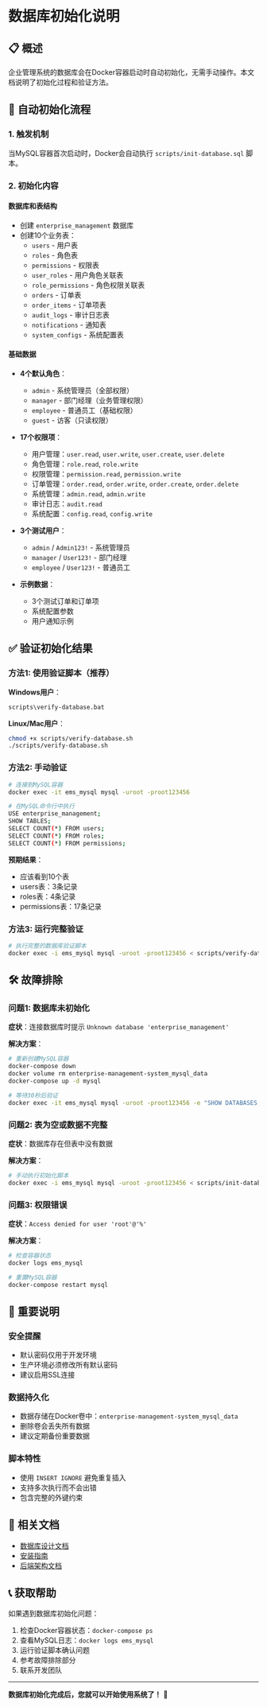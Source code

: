 # 数据库初始化说明

## 📋 概述

企业管理系统的数据库会在Docker容器启动时自动初始化，无需手动操作。本文档说明了初始化过程和验证方法。

## 🔄 自动初始化流程

### 1. 触发机制
当MySQL容器首次启动时，Docker会自动执行 `scripts/init-database.sql` 脚本。

### 2. 初始化内容

#### 数据库和表结构
- 创建 `enterprise_management` 数据库
- 创建10个业务表：
  - `users` - 用户表
  - `roles` - 角色表  
  - `permissions` - 权限表
  - `user_roles` - 用户角色关联表
  - `role_permissions` - 角色权限关联表
  - `orders` - 订单表
  - `order_items` - 订单项表
  - `audit_logs` - 审计日志表
  - `notifications` - 通知表
  - `system_configs` - 系统配置表

#### 基础数据
- **4个默认角色**：
  - `admin` - 系统管理员（全部权限）
  - `manager` - 部门经理（业务管理权限）
  - `employee` - 普通员工（基础权限）
  - `guest` - 访客（只读权限）

- **17个权限项**：
  - 用户管理：`user.read`, `user.write`, `user.create`, `user.delete`
  - 角色管理：`role.read`, `role.write`
  - 权限管理：`permission.read`, `permission.write`
  - 订单管理：`order.read`, `order.write`, `order.create`, `order.delete`
  - 系统管理：`admin.read`, `admin.write`
  - 审计日志：`audit.read`
  - 系统配置：`config.read`, `config.write`

- **3个测试用户**：
  - `admin` / `Admin123!` - 系统管理员
  - `manager` / `User123!` - 部门经理
  - `employee` / `User123!` - 普通员工

- **示例数据**：
  - 3个测试订单和订单项
  - 系统配置参数
  - 用户通知示例

## ✅ 验证初始化结果

### 方法1: 使用验证脚本（推荐）

**Windows用户**：
```cmd
scripts\verify-database.bat
```

**Linux/Mac用户**：
```bash
chmod +x scripts/verify-database.sh
./scripts/verify-database.sh
```

### 方法2: 手动验证

```bash
# 连接到MySQL容器
docker exec -it ems_mysql mysql -uroot -proot123456

# 在MySQL命令行中执行
USE enterprise_management;
SHOW TABLES;
SELECT COUNT(*) FROM users;
SELECT COUNT(*) FROM roles;
SELECT COUNT(*) FROM permissions;
```

**预期结果**：
- 应该看到10个表
- users表：3条记录
- roles表：4条记录
- permissions表：17条记录

### 方法3: 运行完整验证

```bash
# 执行完整的数据库验证脚本
docker exec -i ems_mysql mysql -uroot -proot123456 < scripts/verify-database.sql
```

## 🛠️ 故障排除

### 问题1: 数据库未初始化

**症状**：连接数据库时提示 `Unknown database 'enterprise_management'`

**解决方案**：
```bash
# 重新创建MySQL容器
docker-compose down
docker volume rm enterprise-management-system_mysql_data
docker-compose up -d mysql

# 等待30秒后验证
docker exec -it ems_mysql mysql -uroot -proot123456 -e "SHOW DATABASES;"
```

### 问题2: 表为空或数据不完整

**症状**：数据库存在但表中没有数据

**解决方案**：
```bash
# 手动执行初始化脚本
docker exec -i ems_mysql mysql -uroot -proot123456 < scripts/init-database.sql
```

### 问题3: 权限错误

**症状**：`Access denied for user 'root'@'%'`

**解决方案**：
```bash
# 检查容器状态
docker logs ems_mysql

# 重置MySQL容器
docker-compose restart mysql
```

## 📝 重要说明

### 安全提醒
- 默认密码仅用于开发环境
- 生产环境必须修改所有默认密码
- 建议启用SSL连接

### 数据持久化
- 数据存储在Docker卷中：`enterprise-management-system_mysql_data`
- 删除卷会丢失所有数据
- 建议定期备份重要数据

### 脚本特性
- 使用 `INSERT IGNORE` 避免重复插入
- 支持多次执行而不会出错
- 包含完整的外键约束

## 🔗 相关文档

- [数据库设计文档](./database-design.md)
- [安装指南](./setup-guide.md)
- [后端架构文档](./backend-architecture.md)

## 📞 获取帮助

如果遇到数据库初始化问题：

1. 检查Docker容器状态：`docker-compose ps`
2. 查看MySQL日志：`docker logs ems_mysql`
3. 运行验证脚本确认问题
4. 参考故障排除部分
5. 联系开发团队

---

**数据库初始化完成后，您就可以开始使用系统了！** 🎉 